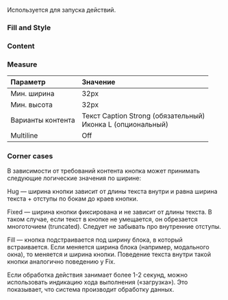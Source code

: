 Используется для запуска действий.

<!-- example(button-overview) -->

### Fill and Style

<!-- example(button-fill-and-style) -->

<!-- example(button-fill-and-style-only-icon) -->

### Content

<!-- example(button-content) -->

### Measure

| Параметр          | Значение                                                       |
| :---------------- | :------------------------------------------------------------- |
| Мин. ширина       | 32px                                                           |
| Мин. высота       | 32px                                                           |
| Варианты контента | Текст Caption Strong (обязательный)<br>Иконка L (опциональный) |
| Multiline         | Off                                                            |

### Corner cases

В зависимости от требований контента кнопка может принимать следующие логические значения по ширине:

Hug — ширина кнопки зависит от длины текста внутри и равна ширина текста + отступы по бокам до краев кнопки.

<!-- example(button-hug-content) -->

Fixed — ширина кнопки фиксирована и не зависит от длины текста. В таком случае, если текст в кнопке не умещается, он обрезается многоточием (truncated). Следует не забывать про внутренние отступы.

<!-- example(button-fixed-content) -->

Fill — кнопка подстраивается под ширину блока, в который встраивается. Если меняется ширина блока (например, модального окна), то меняется и ширина кнопки. Поведение текста внутри такой кнопки аналогично поведению у Fix.

<!-- example(button-fill-content) -->

Если обработка действия занимает более 1-2 секунд, можно использовать индикацию хода выполнения («загрузка»). Это показывает, что система производит обработку данных.

<!-- example(button-loading-state) -->
